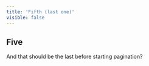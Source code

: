 ```yaml
---
title: 'Fifth (last one)'
visible: false
---
```


## Five

And that should be the last before starting pagination?
